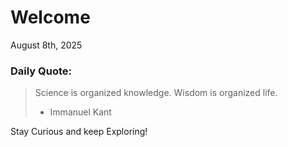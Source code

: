 # Welcome

August 8th, 2025

### Daily Quote:
> Science is organized knowledge. Wisdom is organized life.
> 	- Immanuel Kant

Stay Curious and keep Exploring!

